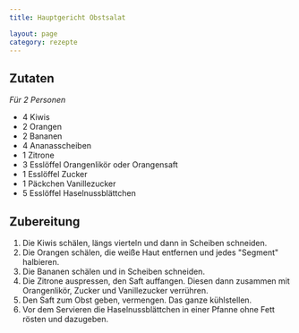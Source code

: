 ```yaml
---
title: Hauptgericht Obstsalat

layout: page
category: rezepte
---
```


Zutaten
-------
*Für 2 Personen*

- 4 Kiwis
- 2 Orangen
- 2 Bananen
- 4 Ananasscheiben
- 1 Zitrone
- 3 Esslöffel Orangenlikör oder Orangensaft
- 1 Esslöffel Zucker
- 1 Päckchen Vanillezucker
- 5 Esslöffel Haselnussblättchen

Zubereitung
-----------
1. Die Kiwis schälen, längs vierteln und dann in Scheiben schneiden.
2. Die Orangen schälen, die weiße Haut entfernen und jedes "Segment" halbieren.
3. Die Bananen schälen und in Scheiben schneiden.
4. Die Zitrone auspressen, den Saft auffangen. Diesen dann zusammen mit Orangenlikör, Zucker und Vanillezucker verrühren.
5. Den Saft zum Obst geben, vermengen. Das ganze kühlstellen.
6. Vor dem Servieren die Haselnussblättchen in einer Pfanne ohne Fett rösten und dazugeben.
